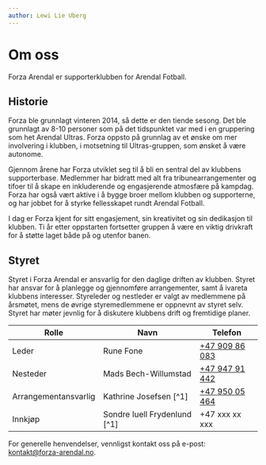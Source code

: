 ```yaml
---
author: Lewi Lie Uberg
---
```


# Om oss

Forza Arendal er supporterklubben for Arendal Fotball.

## Historie

Forza ble grunnlagt vinteren 2014, så dette er den tiende sesong. Det ble grunnlagt av 8-10 personer som på det tidspunktet var med i en gruppering som het Arendal Ultras. Forza oppsto på grunnlag av et ønske om mer involvering i klubben, i motsetning til Ultras-gruppen, som ønsket å være autonome.

Gjennom årene har Forza utviklet seg til å bli en sentral del av klubbens supporterbase. Medlemmer har bidratt med alt fra tribunearrangementer og tifoer til å skape en inkluderende og engasjerende atmosfære på kampdag. Forza har også vært aktive i å bygge broer mellom klubben og supporterne, og har jobbet for å styrke fellesskapet rundt Arendal Fotball.

I dag er Forza kjent for sitt engasjement, sin kreativitet og sin dedikasjon til klubben. Ti år etter oppstarten fortsetter gruppen å være en viktig drivkraft for å støtte laget både på og utenfor banen.

## Styret

Styret i Forza Arendal er ansvarlig for den daglige driften av klubben. Styret har ansvar for å planlegge og gjennomføre arrangementer, samt å ivareta klubbens interesser.
Styreleder og nestleder er valgt av medlemmene på årsmøtet, mens de øvrige styremedlemmene er oppnevnt av styret selv. Styret har møter jevnlig for å diskutere klubbens drift og fremtidige planer.

<!-- | Rolle                | Navn                         | Telefon        | E-post                       |
| -------------------- | ---------------------------- | -------------- | ---------------------------- |
| Leder                | Rune Fone                    | +47 909 86 083 | mittgym@hotmail.com          |
| Nesteder             | Mads Bech-Willumstad         | +47 947 91 442 | mads_willumstad@hotmail.com  |
| Arrangementansvarlig | Kathrine Josefsen [^1]       | +47 999 99 999 | arrangement@forza-arendal.no |
| Innkjøp              | Sondre Iuell Frydenlund [^1] | +47 999 99 999 | innkjop@forza-arendal.no     | -->

<table>
  <thead>
    <tr class="row-highlight">
      <th>Rolle</th>
      <th>Navn</th>
      <th>Telefon</th>
    </tr>
  </thead>
  <tbody>
    <tr>
      <td>Leder</td>
      <td>Rune Fone</td>
      <td><a href="tel:+4790986083">+47 909 86 083</a></td>
    </tr>
    <tr>
      <td>Nesteder</td>
      <td>Mads Bech-Willumstad</td>
      <td><a href="tel:+4794791442">+47 947 91 442</a></td>
    </tr>
    <tr>
      <td>Arrangementansvarlig</td>
      <td>Kathrine Josefsen [^1]</td>
      <td><a href="tel:+4795005464">+47 950 05 464</a></td>
    </tr>
    <tr>
      <td>Innkjøp</td>
      <td>Sondre Iuell Frydenlund [^1]</td>
      <td>+47 xxx xx xxx</td>
    </tr>
  </tbody>
</table>

For generelle henvendelser, vennligst kontakt oss på e-post: <a href="mailto:kontakt@forza-arendal.no">kontakt@forza-arendal.no</a>.

[^1]: Styremedlem
